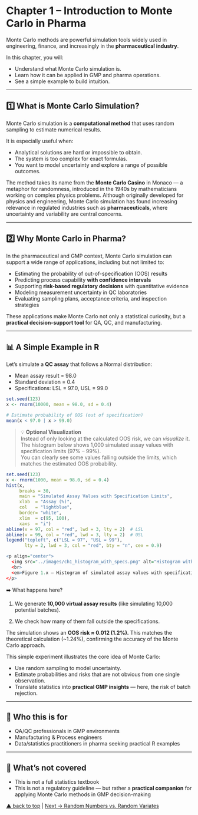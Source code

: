 # Chapter 1 – Introduction to Monte Carlo in Pharma

Monte Carlo methods are powerful simulation tools widely used in engineering, finance, and increasingly in the **pharmaceutical industry**.

In this chapter, you will:

- Understand what Monte Carlo simulation is.  
- Learn how it can be applied in GMP and pharma operations.  
- See a simple example to build intuition.  

---

## 1️⃣ What is Monte Carlo Simulation?

Monte Carlo simulation is a **computational method** that uses random sampling to estimate numerical results.  

It is especially useful when:

- Analytical solutions are hard or impossible to obtain.  
- The system is too complex for exact formulas.  
- You want to model uncertainty and explore a range of possible outcomes.  

The method takes its name from the **Monte Carlo Casino** in Monaco — a metaphor for randomness, introduced in the 1940s by mathematicians working on complex physics problems.
Although originally developed for physics and engineering, Monte Carlo simulation has found increasing relevance in regulated industries such as **pharmaceuticals**, where uncertainty and variability are central concerns.

---

## 2️⃣ Why Monte Carlo in Pharma?

In the pharmaceutical and GMP context, Monte Carlo simulation can support a wide range of applications, including but not limited to:

- Estimating the probability of out-of-specification (OOS) results  
- Predicting process capability **with confidence intervals**  
- Supporting **risk-based regulatory decisions** with quantitative evidence  
- Modeling measurement uncertainty in QC laboratories  
- Evaluating sampling plans, acceptance criteria, and inspection strategies  

These applications make Monte Carlo not only a statistical curiosity, but a **practical decision-support tool** for QA, QC, and manufacturing.

---

## 📊 A Simple Example in R

Let’s simulate a **QC assay** that follows a Normal distribution:  
- Mean assay result = 98.0  
- Standard deviation = 0.4  
- Specifications: LSL = 97.0, USL = 99.0  

```r
set.seed(123)
x <- rnorm(10000, mean = 98.0, sd = 0.4)

# Estimate probability of OOS (out of specification)
mean(x < 97.0 | x > 99.0)
```

> 💡 **Optional Visualization**  
> Instead of only looking at the calculated OOS risk, we can *visualize* it.  
> The histogram below shows 1,000 simulated assay values with specification limits (97% – 99%).  
> You can clearly see some values falling outside the limits, which matches the estimated OOS probability.  

```r
set.seed(123)
x <- rnorm(1000, mean = 98.0, sd = 0.4)
hist(x,
     breaks = 30,
     main = "Simulated Assay Values with Specification Limits",
     xlab  = "Assay (%)",
     col   = "lightblue",
     border= "white",
     xlim  = c(95, 100),   
     xaxs  = "i")          
abline(v = 97, col = "red", lwd = 3, lty = 2)  # LSL
abline(v = 99, col = "red", lwd = 3, lty = 2)  # USL
legend("topleft", c("LSL = 97", "USL = 99"),
       lty = 2, lwd = 3, col = "red", bty = "n", cex = 0.9)

<p align="center">
  <img src="../images/ch1_histogram_with_specs.png" alt="Histogram with Spec Limits" width="700">
  <br>
  <em>Figure 1.x – Histogram of simulated assay values with specification limits.</em>
</p>

```

➡️ What happens here?

1. We generate **10,000 virtual assay results** (like simulating 10,000 potential batches).

2. We check how many of them fall outside the specifications.

The simulation shows an **OOS risk ≈ 0.012 (1.2%).**
This matches the theoretical calculation (~1.24%), confirming the accuracy of the Monte Carlo approach.

This simple experiment illustrates the core idea of Monte Carlo:

- Use random sampling to model uncertainty.
- Estimate probabilities and risks that are not obvious from one single observation.
- Translate statistics into **practical GMP insights** — here, the risk of batch rejection.

---

## 👥 Who this is for
- QA/QC professionals in GMP environments  
- Manufacturing & Process engineers  
- Data/statistics practitioners in pharma seeking practical R examples  

---

## 🚫 What’s not covered
- This is not a full statistics textbook  
- This is not a regulatory guideline — but rather a **practical companion** for applying Monte Carlo methods in GMP decision-making  

[▲ back to top](https://rbonfichi.github.io/monte-carlo-gmp-pharma/) | [Next → Random Numbers vs. Random Variates](chapter02_random-variates.md)
